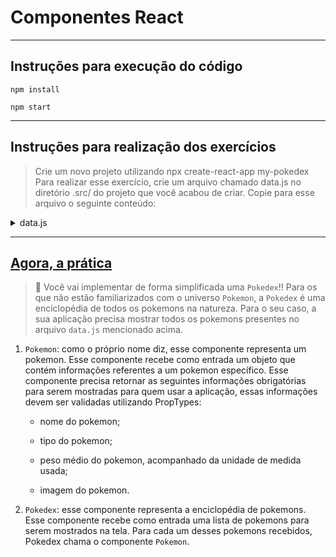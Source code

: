 # Componentes React

---

## Instruções para execução do código

```
npm install
```

```
npm start
```

---

## Instruções para realização dos exercícios

> Crie um novo projeto utilizando npx create-react-app my-pokedex
> Para realizar esse exercício, crie um arquivo chamado data.js no diretório .src/ do projeto que você acabou de criar. Copie para esse arquivo o seguinte conteúdo:

<details>
<summary>data.js</summary>

```
const pokemons = [
  {
      id: 25,
      name: "Pikachu",
      type: 'Electric',
      averageWeight: {
          value: 6.0,
          measurementUnit: "kg"
      },
      image: "https://cdn2.bulbagarden.net/upload/b/b2/Spr_5b_025_m.png",
      moreInfo: "https://bulbapedia.bulbagarden.net/wiki/Pikachu_(Pok%C3%A9mon)"
  },
  {
      id: 4,
      name: "Charmander",
      type: 'Fire',
      averageWeight: {
          value: 8.5,
          measurementUnit: "kg"
      },
      image: "https://cdn2.bulbagarden.net/upload/0/0a/Spr_5b_004.png",
      moreInfo: "https://bulbapedia.bulbagarden.net/wiki/Charmander_(Pok%C3%A9mon)"
  },
  {
      id: 10,
      name: "Caterpie",
      type: 'Bug',
      averageWeight: {
          value: 2.9,
          measurementUnit: "kg"
      },
      image: "https://cdn2.bulbagarden.net/upload/8/83/Spr_5b_010.png",
      moreInfo: "https://bulbapedia.bulbagarden.net/wiki/Caterpie_(Pok%C3%A9mon)"
  },
  {
      id: 23,
      name: "Ekans",
      type: 'Poison',
      averageWeight: {
          value: 6.9,
          measurementUnit: "kg"
      },
      image: "https://cdn2.bulbagarden.net/upload/1/18/Spr_5b_023.png",
      moreInfo: "https://bulbapedia.bulbagarden.net/wiki/Ekans_(Pok%C3%A9mon)"
  },
  {
      id: 65,
      name: "Alakazam",
      type: 'Psychic',
      averageWeight: {
          value: 48.0,
          measurementUnit: "kg"
      },
      image: "https://cdn2.bulbagarden.net/upload/8/88/Spr_5b_065_m.png",
      moreInfo: "https://bulbapedia.bulbagarden.net/wiki/Alakazam_(Pok%C3%A9mon)"
  },
  {
      id: 151,
      name: "Mew",
      type: 'Psychic',
      averageWeight: {
          value: 4.0,
          measurementUnit: "kg"
      },
      image: "https://cdn2.bulbagarden.net/upload/4/43/Spr_5b_151.png",
      moreInfo: "https://bulbapedia.bulbagarden.net/wiki/Mew_(Pok%C3%A9mon)"
  },
  {
      id: 78,
      name: "Rapidash",
      type: 'Fire',
      averageWeight: {
          value: 95.0,
          measurementUnit: "kg"
      },
      image: "https://cdn2.bulbagarden.net/upload/5/58/Spr_5b_078.png",
      moreInfo: "https://bulbapedia.bulbagarden.net/wiki/Rapidash_(Pok%C3%A9mon)"
  },
  {
      id: 143,
      name: "Snorlax",
      type: 'Normal',
      averageWeight: {
          value: 460.0,
          measurementUnit: "kg"
      },
      image: "https://cdn2.bulbagarden.net/upload/4/40/Spr_5b_143.png",
      moreInfo: "https://bulbapedia.bulbagarden.net/wiki/Snorlax_(Pok%C3%A9mon)"
  },
  {
      id: 148,
      name: "Dragonair",
      type: 'Dragon',
      averageWeight: {
          value: 16.5,
          measurementUnit: "kg"
      },
      image: "https://cdn2.bulbagarden.net/upload/2/2c/Spr_5b_148.png",
      moreInfo: "https://bulbapedia.bulbagarden.net/wiki/Dragonair_(Pok%C3%A9mon)"
  }
];

export default pokemons;
```

</details>

---

## [Agora, a prática](./exercise_01/)

> 🚀 Você vai implementar de forma simplificada uma `Pokedex`!! Para os que não estão familiarizados com o universo `Pokemon`, a `Pokedex` é uma enciclopédia de todos os pokemons na natureza. Para o seu caso, a sua aplicação precisa mostrar todos os pokemons presentes no arquivo `data.js` mencionado acima.

1. `Pokemon`: como o próprio nome diz, esse componente representa um pokemon. Esse componente recebe como entrada um objeto que contém informações referentes a um pokemon específico. Esse componente precisa retornar as seguintes informações obrigatórias para serem mostradas para quem usar a aplicação, essas informações devem ser validadas utilizando PropTypes:

   - nome do pokemon;

   - tipo do pokemon;

   - peso médio do pokemon, acompanhado da unidade de medida usada;

   - imagem do pokemon.

2. `Pokedex`: esse componente representa a enciclopédia de pokemons. Esse componente recebe como entrada uma lista de pokemons para serem mostrados na tela. Para cada um desses pokemons recebidos, Pokedex chama o componente `Pokemon`.
